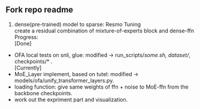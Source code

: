 ## Fork repo readme

1. dense(pre-trained) model to sparse: Resmo Tuning  
create a residual combination of mixture-of-experts block and dense-ffn  
Progress:  
[Done]  
- OFA local tests on snli, glue: modified -> run_scripts/*some.sh, dataset/*, checkpoints/* .  
[Currently]  
- MoE_Layer implement, based on tutel: modified -> models/ofa/unify_transformer_layers.py. 
- loading function: give same weights of ffn + noise to MoE-ffn from the backbone checkpoints. 
- work out the expriment part and visualization. 
